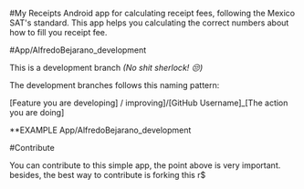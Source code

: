 
#My Receipts
Android app for calculating receipt fees, following the Mexico SAT's standard.
This app helps you calculating the correct numbers about how to fill you receipt fee.

#App/AlfredoBejarano_development

This is a development branch *(No shit sherlock! :unamused:)*

The development branches follows this naming pattern:

[Feature you are developing] / improving]/[GitHub Username]_[The action you are doing]

**EXAMPLE
App/AlfredoBejarano_development

#Contribute

You can contribute to this simple app, the point above is very important. besides, the best way to contribute is forking this r$
